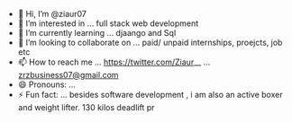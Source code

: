 - 👋 Hi, I’m @ziaur07
- 👀 I’m interested in ... full stack web development
- 🌱 I’m currently learning ... djaango and Sql
- 💞️ I’m looking to collaborate on ... paid/ unpaid internships, proejcts, job etc
- 📫 How to reach me ... https://twitter.com/Ziaur__
                      ... zrzbusiness07@gmail.com
- 😄 Pronouns: ... 
- ⚡ Fun fact: ... besides software development , i am also an active boxer and weight lifter. 130 kilos deadlift pr 

<!---
ziaur07/ziaur07 is a ✨ special ✨ repository because its `README.md` (this file) appears on your GitHub profile.
You can click the Preview link to take a look at your changes.
--->
